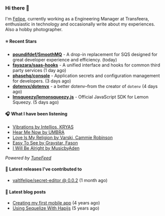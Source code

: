 ### Hi there 👋

I'm [Felipe](https://felipevm.com), currently working as a Engineering Manager at Transfeera, enthusiastic in technology and occasionally write about my experiences. Also a hobby photographer.

#### ⭐ Recent Stars
- **[poundifdef/SmoothMQ](https://github.com/poundifdef/SmoothMQ)** - A drop-in replacement for SQS designed for great developer experience and efficiency.  (today)
- **[fayazara/saas-hooks](https://github.com/fayazara/saas-hooks)** - A unified interface and hooks for common third party services (1 day ago)
- **[phasehq/console](https://github.com/phasehq/console)** - Application secrets and configuration management for developers. (3 days ago)
- **[dotenvx/dotenvx](https://github.com/dotenvx/dotenvx)** - a better dotenv–from the creator of `dotenv` (4 days ago)
- **[lmsqueezy/lemonsqueezy.js](https://github.com/lmsqueezy/lemonsqueezy.js)** - Official JavaScript SDK for Lemon Squeezy. (5 days ago)

#### 🎧 What I have been listening
- [Vibrations by Intellios, KRYAS](https://open.spotify.com/track/5CVBurY20yAlPLFDr0Qoey)
- [Hear Me Now by UMBRA](https://open.spotify.com/track/3xIptOTSd94NYeB0DhTIdA)
- [Love Is My Religion by Varski, Cammie Robinson](https://open.spotify.com/track/1Ls0Ie2l0W9BXgR6j6sTzK)
- [Easy To See by Graystar, Fason](https://open.spotify.com/track/2pjZHO3zZOa9qqs1DlfWyk)
- [I Will Be Alright by MusicbyAden](https://open.spotify.com/track/186i5pBj4goQxfhzdxpN4I)

_Powered by [TuneFeed](https://tunefeed.app?ref=valtlfelipe-gh-profile)_ 

#### 🚀 Latest releases I've contributed to


- [valtlfelipe/secret-editor @ 0.0.2](https://github.com/valtlfelipe/secret-editor/releases/tag/0.0.2) (1 month ago)

#### 📄 Latest blog posts
- [Creating my first mobile app](https://felipevm.com/posts/creating-my-first-mobile-app/) (4 years ago)
- [Using Sequelize With Hapijs](https://felipevm.com/posts/using-sequelize-with-hapijs/) (5 years ago)
